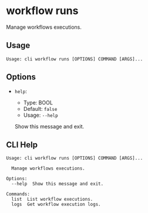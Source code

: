 
# workflow runs

Manage workflows executions.

## Usage

```
Usage: cli workflow runs [OPTIONS] COMMAND [ARGS]...
```

## Options
* `help`:
  * Type: BOOL
  * Default: `false`
  * Usage: `--help`

  Show this message and exit.



## CLI Help

```
Usage: cli workflow runs [OPTIONS] COMMAND [ARGS]...

  Manage workflows executions.

Options:
  --help  Show this message and exit.

Commands:
  list  List workflow executions.
  logs  Get workflow execution logs.
```
